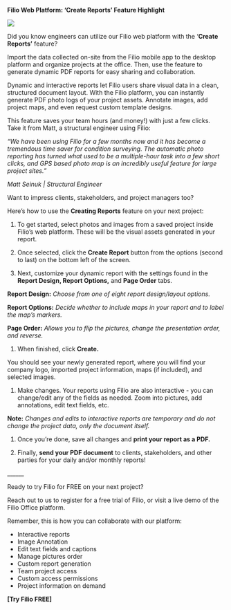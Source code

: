 ﻿
**Filio Web Platform: ‘Create Reports’ Feature Highlight**

![](Aspose.Words.c7f986e7-379a-4515-a19a-105be08ed10d.001.jpeg)

Did you know engineers can utilize our Filio web platform with the ‘**Create Reports’** feature? 

Import the data collected on-site from the Filio mobile app to the desktop platform and organize projects at the office. Then, use the feature to generate dynamic PDF reports for easy sharing and collaboration. 

Dynamic and interactive reports let Filio users share visual data in a clean, structured document layout. With the Filio platform, you can instantly generate PDF photo logs of your project assets. Annotate images, add project maps, and even request custom template designs.

This feature saves your team hours (and money!) with just a few clicks. Take it from Matt, a structural engineer using Filio: 

*“We have been using Filio for a few months now and it has become a tremendous time saver for condition surveying. The automatic photo reporting has turned what used to be a multiple-hour task into a few short clicks, and GPS based photo map is an incredibly useful feature for large project sites.”* 

*Matt Seinuk | Structural Engineer*

Want to impress clients, stakeholders, and project managers too?

Here’s how to use the **Creating Reports** feature on your next project:

1) To get started, select photos and images from a saved project inside Filio’s web platform. These will be the visual assets generated in your report. 

1) Once selected, click the **Create Report** button from the options (second to last) on the bottom left of the screen.

1) Next, customize your dynamic report with the settings found in the **Report Design, Report Options,** and **Page Order** tabs. 

**Report Design:** *Choose from one of eight report design/layout options.* 

**Report Options:** *Decide whether to include maps in your report and to label the map’s markers.* 

**Page Order:** *Allows you to flip the pictures, change the presentation order, and reverse.* 

1) When finished, click **Create.**

You should see your newly generated report, where you will find your company logo, imported project information, maps (if included), and selected images. 

1) Make changes. Your reports using Filio are also interactive - you can change/edit any of the fields as needed. Zoom into pictures, add annotations, edit text fields, etc. 

**Note:** *Changes and edits to interactive reports are temporary and do not change the project data, only the document itself.* 

1) Once you’re done, save all changes and **print your report as a PDF.**

1) Finally, **send your PDF document** to clients, stakeholders, and other parties for your daily and/or monthly reports!

\_\_\_\_\_\_

Ready to try Filio for FREE on your next project? 

Reach out to us to register for a free trial of Filio, or visit a live demo of the Filio Office platform.

Remember, this is how you can collaborate with our platform:

- Interactive reports 
- Image Annotation 
- Edit text fields and captions
- Manage pictures order
- Custom report generation
- Team project access
- Custom access permissions
- Project information on demand

**[Try Filio FREE]**
